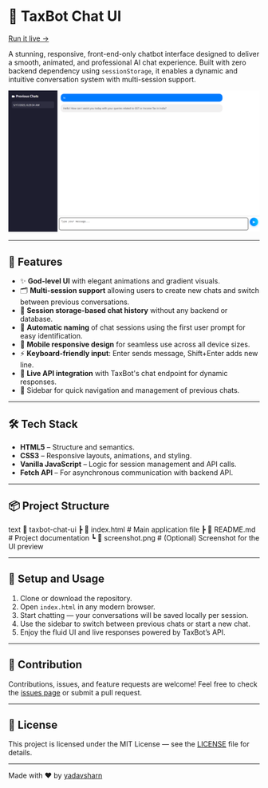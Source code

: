 # 💬 TaxBot Chat UI

[Run it live →](https://yadavsharn.github.io/taxbot)

A stunning, responsive, front-end-only chatbot interface designed to deliver a smooth, animated, and professional AI chat experience. Built with zero backend dependency using `sessionStorage`, it enables a dynamic and intuitive conversation system with multi-session support.

![TaxBot Chat UI Screenshot](https://github.com/yadavsharn/taxbot/blob/main/Screenshot.png)

---

## 🚀 Features

- ✨ **God-level UI** with elegant animations and gradient visuals.
- 🗂 **Multi-session support** allowing users to create new chats and switch between previous conversations.
- 🧠 **Session storage-based chat history** without any backend or database.
- 🎯 **Automatic naming** of chat sessions using the first user prompt for easy identification.
- 📱 **Mobile responsive design** for seamless use across all device sizes.
- ⚡ **Keyboard-friendly input**: Enter sends message, Shift+Enter adds new line.
- 💬 **Live API integration** with TaxBot's chat endpoint for dynamic responses.
- 🧵 Sidebar for quick navigation and management of previous chats.

---

## 🛠 Tech Stack

- **HTML5** – Structure and semantics.
- **CSS3** – Responsive layouts, animations, and styling.
- **Vanilla JavaScript** – Logic for session management and API calls.
- **Fetch API** – For asynchronous communication with backend API.

---

## 📦 Project Structure

text
📁 taxbot-chat-ui
 ┣ 📄 index.html           # Main application file
 ┣ 📄 README.md            # Project documentation
 ┗ 📄 screenshot.png       # (Optional) Screenshot for the UI preview

 
---

## 🔧 Setup and Usage

1. Clone or download the repository.
2. Open `index.html` in any modern browser.
3. Start chatting — your conversations will be saved locally per session.
4. Use the sidebar to switch between previous chats or start a new chat.
5. Enjoy the fluid UI and live responses powered by TaxBot’s API.

---

## 📢 Contribution

Contributions, issues, and feature requests are welcome! Feel free to check the [issues page](https://github.com/yadavsharn/taxbot/issues) or submit a pull request.

---

## 📜 License

This project is licensed under the MIT License — see the [LICENSE](LICENSE) file for details.

---

Made with ❤️ by [yadavsharn](https://github.com/yadavsharn)
